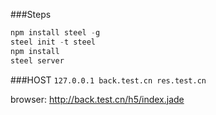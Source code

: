 ###Steps

```javascript
npm install steel -g
steel init -t steel
npm install
steel server
```
###HOST
`127.0.0.1 back.test.cn res.test.cn`

browser: http://back.test.cn/h5/index.jade